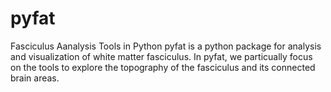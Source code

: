 # pyfat
Fasciculus Aanalysis Tools in Python
pyfat is a python package for analysis and visualization of white matter fasciculus. 
In pyfat, we particually focus on the tools to explore the topography of the fasciculus and its connected brain areas.

